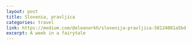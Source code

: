 ```yaml
---
layout: post
title: Slovenia, pravljica
categories: travel
link: https://medium.com/@eleanorkh/slovenija-pravljica-58124081a5bd
excerpt: A week in a fairytale
---
```


